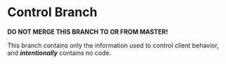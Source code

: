 # Control Branch

**DO NOT MERGE THIS BRANCH TO OR FROM MASTER!**

This branch contains only the information used to control client behavior, and ***intentionally*** contains no code.

